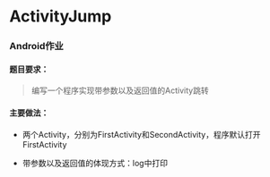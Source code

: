 # ActivityJump

### Android作业
#### 题目要求：
> 编写一个程序实现带参数以及返回值的Activity跳转
#### 主要做法：
* 两个Activity，分别为FirstActivity和SecondActivity，程序默认打开FirstActivity

* 带参数以及返回值的体现方式：log中打印

